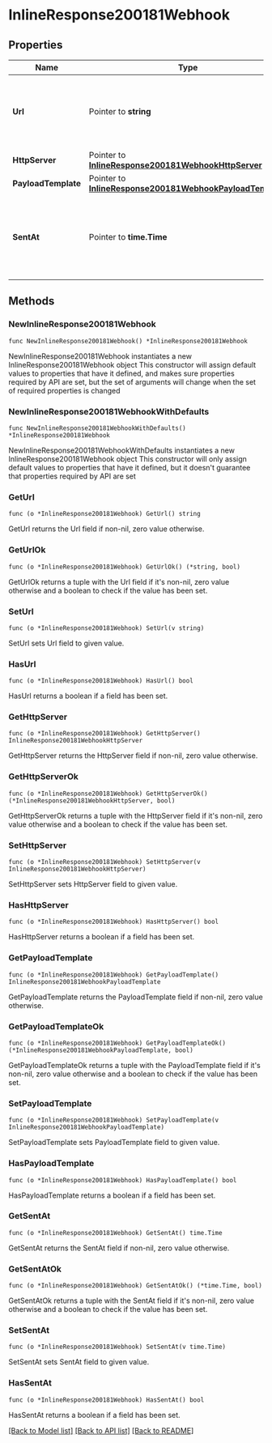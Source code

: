 # InlineResponse200181Webhook

## Properties

Name | Type | Description | Notes
------------ | ------------- | ------------- | -------------
**Url** | Pointer to **string** | The webhook receiver URL where the callback will be sent | [optional] 
**HttpServer** | Pointer to [**InlineResponse200181WebhookHttpServer**](InlineResponse200181WebhookHttpServer.md) |  | [optional] 
**PayloadTemplate** | Pointer to [**InlineResponse200181WebhookPayloadTemplate**](InlineResponse200181WebhookPayloadTemplate.md) |  | [optional] 
**SentAt** | Pointer to **time.Time** | The timestamp the callback was sent to the webhook receiver | [optional] 

## Methods

### NewInlineResponse200181Webhook

`func NewInlineResponse200181Webhook() *InlineResponse200181Webhook`

NewInlineResponse200181Webhook instantiates a new InlineResponse200181Webhook object
This constructor will assign default values to properties that have it defined,
and makes sure properties required by API are set, but the set of arguments
will change when the set of required properties is changed

### NewInlineResponse200181WebhookWithDefaults

`func NewInlineResponse200181WebhookWithDefaults() *InlineResponse200181Webhook`

NewInlineResponse200181WebhookWithDefaults instantiates a new InlineResponse200181Webhook object
This constructor will only assign default values to properties that have it defined,
but it doesn't guarantee that properties required by API are set

### GetUrl

`func (o *InlineResponse200181Webhook) GetUrl() string`

GetUrl returns the Url field if non-nil, zero value otherwise.

### GetUrlOk

`func (o *InlineResponse200181Webhook) GetUrlOk() (*string, bool)`

GetUrlOk returns a tuple with the Url field if it's non-nil, zero value otherwise
and a boolean to check if the value has been set.

### SetUrl

`func (o *InlineResponse200181Webhook) SetUrl(v string)`

SetUrl sets Url field to given value.

### HasUrl

`func (o *InlineResponse200181Webhook) HasUrl() bool`

HasUrl returns a boolean if a field has been set.

### GetHttpServer

`func (o *InlineResponse200181Webhook) GetHttpServer() InlineResponse200181WebhookHttpServer`

GetHttpServer returns the HttpServer field if non-nil, zero value otherwise.

### GetHttpServerOk

`func (o *InlineResponse200181Webhook) GetHttpServerOk() (*InlineResponse200181WebhookHttpServer, bool)`

GetHttpServerOk returns a tuple with the HttpServer field if it's non-nil, zero value otherwise
and a boolean to check if the value has been set.

### SetHttpServer

`func (o *InlineResponse200181Webhook) SetHttpServer(v InlineResponse200181WebhookHttpServer)`

SetHttpServer sets HttpServer field to given value.

### HasHttpServer

`func (o *InlineResponse200181Webhook) HasHttpServer() bool`

HasHttpServer returns a boolean if a field has been set.

### GetPayloadTemplate

`func (o *InlineResponse200181Webhook) GetPayloadTemplate() InlineResponse200181WebhookPayloadTemplate`

GetPayloadTemplate returns the PayloadTemplate field if non-nil, zero value otherwise.

### GetPayloadTemplateOk

`func (o *InlineResponse200181Webhook) GetPayloadTemplateOk() (*InlineResponse200181WebhookPayloadTemplate, bool)`

GetPayloadTemplateOk returns a tuple with the PayloadTemplate field if it's non-nil, zero value otherwise
and a boolean to check if the value has been set.

### SetPayloadTemplate

`func (o *InlineResponse200181Webhook) SetPayloadTemplate(v InlineResponse200181WebhookPayloadTemplate)`

SetPayloadTemplate sets PayloadTemplate field to given value.

### HasPayloadTemplate

`func (o *InlineResponse200181Webhook) HasPayloadTemplate() bool`

HasPayloadTemplate returns a boolean if a field has been set.

### GetSentAt

`func (o *InlineResponse200181Webhook) GetSentAt() time.Time`

GetSentAt returns the SentAt field if non-nil, zero value otherwise.

### GetSentAtOk

`func (o *InlineResponse200181Webhook) GetSentAtOk() (*time.Time, bool)`

GetSentAtOk returns a tuple with the SentAt field if it's non-nil, zero value otherwise
and a boolean to check if the value has been set.

### SetSentAt

`func (o *InlineResponse200181Webhook) SetSentAt(v time.Time)`

SetSentAt sets SentAt field to given value.

### HasSentAt

`func (o *InlineResponse200181Webhook) HasSentAt() bool`

HasSentAt returns a boolean if a field has been set.


[[Back to Model list]](../README.md#documentation-for-models) [[Back to API list]](../README.md#documentation-for-api-endpoints) [[Back to README]](../README.md)


